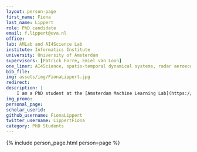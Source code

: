 ```yaml
---
layout: person-page
first_name: Fiona 
last_name: Lippert
role: PhD candidate
email: f.lippert@uva.nl
office: 
lab: AMLab and AI4Science Lab
institute: Informatics Institute
university: University of Amsterdam
supervisors: [Patrick Forré, Emiel van Loon]
one_liner: AI4Science, spatio-temporal dynamical systems, radar aeroecology
bib_file: 
img: assets/img/FionaLippert.jpg
redirect: 
description: |
    I am a PhD student at the [Amsterdam Machine Learning Lab](https://amlab.science.uva.nl/) (AMLab) and the [AI4Science Lab](https://ai4science-amsterdam.github.io/). I work together with the animal movement ecology group at the [Institute for Biodiversity and Ecosystem Dynamics](https://ibed.uva.nl/) (IBED) on how to use machine learning to better understand and predict bird migration based on weather radar data.
img_promo: 
personal_page: 
scholar_userid: 
github_username: FionaLippert
twitter_username: LippertFiona
category: PhD Students 
---
```


{% include person_page.html person=page %}
